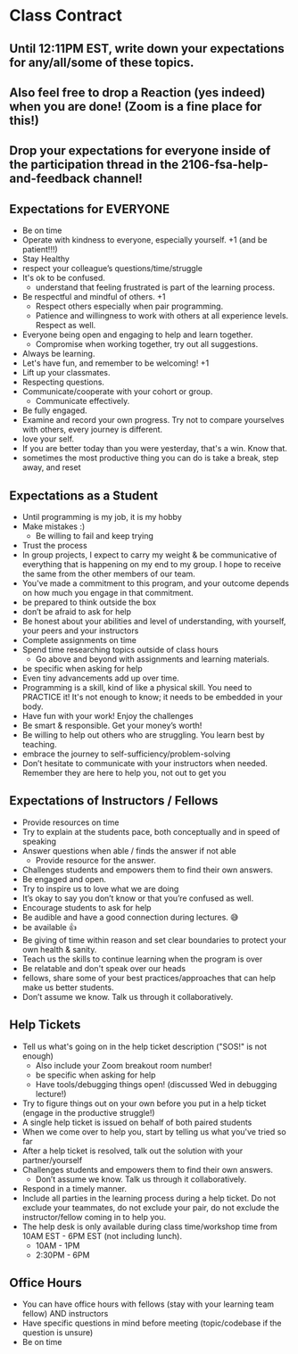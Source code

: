 # Class Contract

## Until 12:11PM EST, write down your expectations for any/all/some of these topics.
## Also feel free to drop a Reaction (yes indeed) when you are done! (Zoom is a fine place for this!)

## Drop your expectations for everyone inside of the participation thread in the 2106-fsa-help-and-feedback channel!

## Expectations for EVERYONE
- Be on time
- Operate with kindness to everyone, especially yourself. +1 (and be patient!!!)
- Stay Healthy
- respect your colleague’s questions/time/struggle
- It's ok to be confused.
  - understand that feeling frustrated is part of the learning process.
- Be respectful and mindful of others. +1
  - Respect others especially when pair programming.
  - Patience and willingness to work with others at all experience levels. Respect as well.
- Everyone being open and engaging to help and learn together.
  - Compromise when working together, try out all suggestions.
- Always be learning.
- Let's have fun, and remember to be welcoming! +1
- Lift up your classmates.
- Respecting questions.
- Communicate/cooperate with your cohort or group.
  - Communicate effectively.
- Be fully engaged.
- Examine and record your own progress. Try not to compare yourselves with others, every journey is different.
- love your self.
- If you are better today than you were yesterday, that's a win. Know that.
- sometimes the most productive thing you can do is take a break, step away, and reset

## Expectations as a Student
- Until programming is my job, it is my hobby
- Make mistakes :)
  - Be willing to fail and keep trying
- Trust the process
- In group projects, I expect to carry my weight & be communicative of everything that is happening on my end to my group. I hope to receive the same from the other members of our team.
- You've made a commitment to this program, and your outcome depends on how much you engage in that commitment.
- be prepared to think outside the box
- don’t be afraid to ask for help
- Be honest about your abilities and level of understanding, with yourself, your peers and your instructors
- Complete assignments on time
- Spend time researching topics outside of class hours
  - Go above and beyond with assignments and learning materials.
- be specific when asking for help
- Even tiny advancements add up over time.
- Programming is a skill, kind of like a physical skill. You need to PRACTICE it! It's not enough to know; it needs to be embedded in your body.
- Have fun with your work! Enjoy the challenges
- Be smart & responsible. Get your money’s worth!
- Be willing to help out others who are struggling. You learn best by teaching.
- embrace the journey to self-sufficiency/problem-solving
- Don’t hesitate to communicate with your instructors when needed. Remember they are here to help you, not out to get you

## Expectations of Instructors / Fellows
- Provide resources on time
- Try to explain at the students pace, both conceptually and in speed of speaking
- Answer questions when able / finds the answer if not able
  - Provide resource for the answer.
- Challenges students and empowers them to find their own answers.
- Be engaged and open.
- Try to inspire us to love what we are doing
- It’s okay to say you don’t know or that you’re confused as well.
- Encourage students to ask for help
- Be audible and have a good connection during lectures. :sweat_smile:
- be available :+1:
- Be giving of time within reason and set clear boundaries to protect your own health & sanity.
- Teach us the skills to continue learning when the program is over
- Be relatable and don't speak over our heads
- fellows, share some of your best practices/approaches  that can help make us better students.
- Don’t assume we know. Talk us through it collaboratively.

## Help Tickets
- Tell us what's going on in the help ticket description ("SOS!" is not enough)
  - Also include your Zoom breakout room number!
  - be specific when asking for help
  - Have tools/debugging things open! (discussed Wed in debugging lecture!)
- Try to figure things out on your own before you put in a help ticket (engage in the productive struggle!)
- A single help ticket is issued on behalf of both paired students
- When we come over to help you, start by telling us what you've tried so far
- After a help ticket is resolved, talk out the solution with your partner/yourself
- Challenges students and empowers them to find their own answers.
  - Don’t assume we know. Talk us through it collaboratively.
- Respond in a timely manner.
- Include all parties in the learning process during a help ticket. Do not exclude your teammates, do not exclude your pair, do not exclude the instructor/fellow coming in to help you.
- The help desk is only available during class time/workshop time from 10AM EST - 6PM EST (not including lunch).
  - 10AM - 1PM
  - 2:30PM - 6PM

## Office Hours
- You can have office hours with fellows (stay with your learning team fellow) AND instructors
- Have specific questions in mind before meeting (topic/codebase if the question is unsure)
- Be on time
